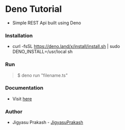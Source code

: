 # Deno Tutorial
- Simple REST Api built using Deno

### Installation
- curl -fsSL https://deno.land/x/install/install.sh | sudo DENO_INSTALL=/usr/local sh

### Run
> $ deno run "filename.ts"

### Documentation
- Visit <a href="https://github.com/denoland/deno">here</a>

### Author
- Jigyasu Prakash - [JigyasuPrakash](https://itsjigyasu.me)